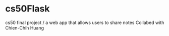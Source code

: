 # cs50Flask
cs50 final project / a web app that allows users to share notes
Collabed with Chien-Chih Huang
